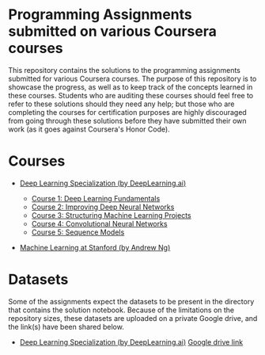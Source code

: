 # Programming Assignments submitted on various Coursera courses 
 
  This repository contains the solutions to the programming assignments submitted for various Coursera courses. The purpose of this repository is to showcase the progress, as well as to keep track of the concepts learned in these courses. Students who are auditing these courses should feel free to refer to these solutions should they need any help; but those who are completing the courses for certification purposes are highly discouraged from going through these solutions before they have submitted their own work (as it goes against Coursera's Honor Code). 

# Courses
 
  * [Deep Learning Specialization (by DeepLearning.ai)](Deep_Learning_Specialization__Deeplearning.ai/)

    - [Course 1: Deep Learning Fundamentals](Deep_Learning_Specialization__Deeplearning.ai/1__Deep_Learning_Fundamentals)
    - [Course 2: Improving Deep Neural Networks](Deep_Learning_Specialization__Deeplearning.ai/2__Improving_Deep_Neural_Networks)
    - [Course 3: Structuring Machine Learning Projects](Deep_Learning_Specialization__Deeplearning.ai/3__Structuring_Machine_Learning_Projects) 
    - [Course 4: Convolutional Neural Networks](Deep_Learning_Specialization__Deeplearning.ai/4__Convolutional_Neural_Networks)
    - [Course 5: Sequence Models](Deep_Learning_Specialization__Deeplearning.ai/5__Sequence_Models)

  * [Machine Learning at Stanford (by Andrew Ng)](Machine_Learning__Stanford__Andrew_Ng/)

# Datasets 

Some of the assignments expect the datasets to be present in the directory that contains the solution notebook. Because of the limitations on the repository sizes, these datasets are uploaded on a private Google drive, and the link(s) have been shared below.
  * [Deep Learning Specialization (by DeepLearning.ai)](Deep_Learning_Specialization__Deeplearning.ai/)
  [Google drive link](https://drive.google.com/drive/folders/14plFKpqUQ6K4l7-De4LcdZVF4CSHcnbU?usp=sharing)